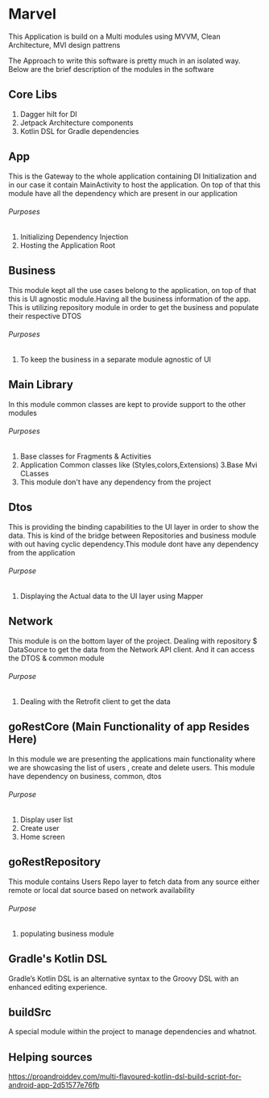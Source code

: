 # Marvel
This Application is build on a Multi modules using MVVM, Clean Architecture, MVI design pattrens

The Approach to write this software is pretty much in an isolated way. Below are the brief description of the modules in the software

## Core Libs
1. Dagger hilt for DI
2. Jetpack Architecture components
3. Kotlin DSL for Gradle dependencies

## App
This is the Gateway to the whole application containing DI Initialization and in our case it contain MainActivity to host the application.
On top of that this module have all the dependency which are present in our application
###### Purposes
1. Initializing Dependency Injection
2. Hosting the Application Root



## Business
This module kept all the use cases belong to the application, on top of that this is UI agnostic module.Having all the business information of the app.
This is utilizing repository module in order to get the business and populate their respective DTOS
###### Purposes
1. To keep the business in a separate module agnostic of UI


## Main Library
In this module common classes are kept to provide support to the other modules
###### Purposes
1. Base classes for Fragments & Activities
2. Application Common classes like (Styles,colors,Extensions)
3.Base Mvi CLasses
4. This module don't have any dependency from the project

## Dtos
This is providing the binding capabilities to the UI layer in order to show the data. This is kind of the bridge between Repositories and business module with out having cyclic dependency.This module dont have any dependency from the application
###### Purpose
1. Displaying the Actual data to the UI layer using Mapper


## Network
This module is on the bottom layer of the project. Dealing with repository $ DataSource to get the data from the Network API client. And it can access the DTOS & common module
###### Purpose
1. Dealing with the Retrofit client to get the data



## goRestCore (Main Functionality of app Resides Here)
In this module we are presenting the applications main functionality where we are showcasing the list of users , create and delete users. This module have dependency on business, common, dtos
###### Purpose
1. Display user list
2. Create user
3. Home screen

## goRestRepository
This module contains Users Repo layer to fetch data from any source either remote or local dat source based on network availability
###### Purpose
1. populating business module


## Gradle's Kotlin DSL
Gradle’s Kotlin DSL is an alternative syntax to the Groovy DSL with an enhanced editing experience.

## buildSrc
A special module within the project to manage dependencies and whatnot.


## Helping sources
https://proandroiddev.com/multi-flavoured-kotlin-dsl-build-script-for-android-app-2d51577e76fb